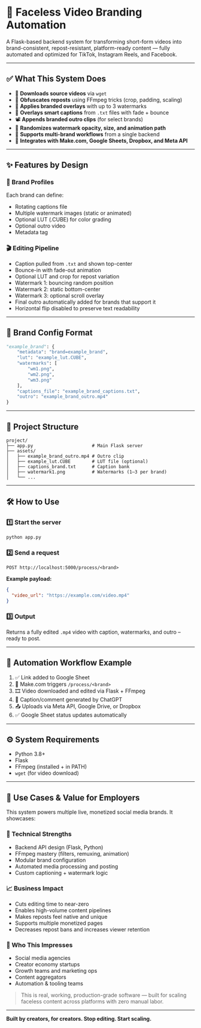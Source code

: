 # 🚀 Faceless Video Branding Automation

A Flask-based backend system for transforming short-form videos into brand-consistent, repost-resistant, platform-ready content — fully automated and optimized for TikTok, Instagram Reels, and Facebook.

---

## ✅ What This System Does

- 🔽 **Downloads source videos** via `wget`
- 🧠 **Obfuscates reposts** using FFmpeg tricks (crop, padding, scaling)
- 🎨 **Applies branded overlays** with up to 3 watermarks
- 📝 **Overlays smart captions** from `.txt` files with fade + bounce
- 📽️ **Appends branded outro clips** (for select brands)
- 🔄 **Randomizes watermark opacity, size, and animation path**
- 🧩 **Supports multi-brand workflows** from a single backend
- 🔗 **Integrates with Make.com, Google Sheets, Dropbox, and Meta API**

---

## ✨ Features by Design

### 🔁 Brand Profiles
Each brand can define:
- Rotating captions file
- Multiple watermark images (static or animated)
- Optional LUT (.CUBE) for color grading
- Optional outro video
- Metadata tag

### 🎬 Editing Pipeline
- Caption pulled from `.txt` and shown top-center
- Bounce-in with fade-out animation
- Optional LUT and crop for repost variation
- Watermark 1: bouncing random position
- Watermark 2: static bottom-center
- Watermark 3: optional scroll overlay
- Final outro automatically added for brands that support it
- Horizontal flip disabled to preserve text readability

---

## 🔧 Brand Config Format

```python
"example_brand": {
    "metadata": "brand=example_brand",
    "lut": "example_lut.CUBE",
    "watermarks": [
        "wm1.png",
        "wm2.png",
        "wm3.png"
    ],
    "captions_file": "example_brand_captions.txt",
    "outro": "example_brand_outro.mp4"
}
```

---

## 📁 Project Structure

```
project/
├── app.py                      # Main Flask server
├── assets/
│   ├── example_brand_outro.mp4 # Outro clip
│   ├── example_lut.CUBE        # LUT file (optional)
│   ├── captions_brand.txt      # Caption bank
│   ├── watermark1.png          # Watermarks (1–3 per brand)
│   └── ...
```

---

## 🛠 How to Use

### 1️⃣ Start the server
```bash
python app.py
```

### 2️⃣ Send a request
```
POST http://localhost:5000/process/<brand>
```

**Example payload:**
```json
{
  "video_url": "https://example.com/video.mp4"
}
```

### 3️⃣ Output
Returns a fully edited `.mp4` video with caption, watermarks, and outro – ready to post.

---

## 🔁 Automation Workflow Example

1. ✅ Link added to Google Sheet
2. 🔁 Make.com triggers `/process/<brand>`
3. 🎞️ Video downloaded and edited via Flask + FFmpeg
4. 💬 Caption/comment generated by ChatGPT
5. 📤 Uploads via Meta API, Google Drive, or Dropbox
6. ✅ Google Sheet status updates automatically

---

## ⚙️ System Requirements

- Python 3.8+
- Flask
- FFmpeg (installed + in PATH)
- `wget` (for video download)

---

## 💼 Use Cases & Value for Employers

This system powers multiple live, monetized social media brands. It showcases:

### 🧠 Technical Strengths
- Backend API design (Flask, Python)
- FFmpeg mastery (filters, remuxing, animation)
- Modular brand configuration
- Automated media processing and posting
- Custom captioning + watermark logic

### 📈 Business Impact
- Cuts editing time to near-zero
- Enables high-volume content pipelines
- Makes reposts feel native and unique
- Supports multiple monetized pages
- Decreases repost bans and increases viewer retention

### 🧩 Who This Impresses
- Social media agencies
- Creator economy startups
- Growth teams and marketing ops
- Content aggregators
- Automation & tooling teams

> This is real, working, production-grade software — built for scaling faceless content across platforms with zero manual labor.

---

**Built by creators, for creators. Stop editing. Start scaling.**
